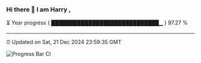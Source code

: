 ### Hi there 👋 I am Harry , 

⏳ Year progress { █████████████████████████████▁ } 97.27 %

---

⏰ Updated on Sat, 21 Dec 2024 23:59:35 GMT

![Progress Bar CI](https://github.com/duykhang68/duykhang68/workflows/Progress%20Bar%20CI/badge.svg)
